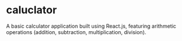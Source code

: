 # caluclator
A basic calculator application built using React.js, featuring arithmetic operations (addition, subtraction, multiplication, division).
